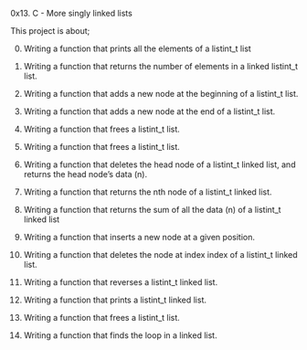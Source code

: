 0x13. C - More singly linked lists

This project is about;

0. Writing a function that prints all the elements of a listint_t list

1. Writing a function that returns the number of elements in a linked listint_t list.

2. Writing a function that adds a new node at the beginning of a listint_t list.

3. Writing a function that adds a new node at the end of a listint_t list.

4. Writing a function that frees a listint_t list.

5. Writing a function that frees a listint_t list.

6. Writing a function that deletes the head node of a listint_t linked list, 
and returns the head node’s data (n).

7. Writing a function that returns the nth node of a listint_t linked list.

8. Writing a function that returns the sum of all the data (n) of a listint_t linked list

9. Writing a function that inserts a new node at a given position.

10. Writing a function that deletes the node at index index of a listint_t linked list.

11. Writing a function that reverses a listint_t linked list.

12. Writing a function that prints a listint_t linked list.

13. Writing a function that frees a listint_t list.

14. Writing a function that finds the loop in a linked list.

